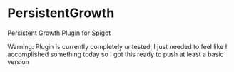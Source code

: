 # PersistentGrowth
Persistent Growth Plugin for Spigot

Warning: Plugin is currently completely untested, I just needed to feel like I accomplished something today so I got this ready to push at least a basic version